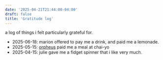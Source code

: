 ```yaml
---
date: '2025-04-21T21:44:00-04:00'
draft: false
title: 'Gratitude log'
---
```

a log of things i felt particularly grateful for.

<!--more-->

- 2025-06-18: marion offered to pay me a drink, and paid me a lemonade.
- 2025-05-15: [orpheus](https://www.orpheuslummis.info/) paid me a meal at chai-yo
- 2025-04-15: julie gave me a fidget spinner that i like very much.
